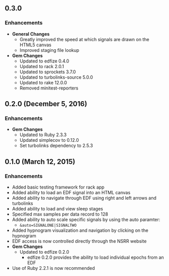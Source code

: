 ## 0.3.0

### Enhancements
- **General Changes**
  - Greatly improved the speed at which signals are drawn on the HTML5 canvas
  - Improved staging file lookup
- **Gem Changes**
  - Updated to edfize 0.4.0
  - Updated to rack 2.0.1
  - Updated to sprockets 3.7.0
  - Updated to turbolinks-source 5.0.0
  - Updated to rake 12.0.0
  - Removed minitest-reporters

## 0.2.0 (December 5, 2016)

### Enhancements
- **Gem Changes**
  - Updated to Ruby 2.3.3
  - Updated simplecov to 0.12.0
  - Set turbolinks dependency to 2.5.3

## 0.1.0 (March 12, 2015)

### Enhancements
- Added basic testing framework for rack app
- Added ability to load an EDF signal into an HTML canvas
- Added ability to navigate through EDF using right and left arrows and turbolinks
- Added ability to load and view sleep stages
- Specified max samples per data record to 128
- Added ability to auto scale specific signals by using the auto paramter:
  - `&auto=SIGNALONE|SIGNALTWO`
- Added hypnogram visualization and navigation by clicking on the hypnogram
- EDF access is now controlled directly through the NSRR website
- **Gem Changes**
  - Updated to edfize 0.2.0
    - edfize 0.2.0 provides the ability to load individual epochs from an EDF
- Use of Ruby 2.2.1 is now recommended
